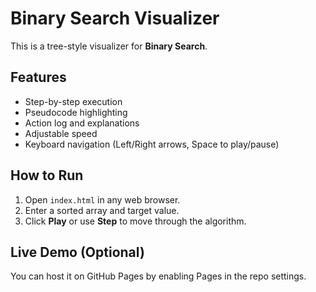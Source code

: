 # Binary Search Visualizer

This is a tree-style visualizer for **Binary Search**.

## Features
- Step-by-step execution
- Pseudocode highlighting
- Action log and explanations
- Adjustable speed
- Keyboard navigation (Left/Right arrows, Space to play/pause)

## How to Run
1. Open `index.html` in any web browser.
2. Enter a sorted array and target value.
3. Click **Play** or use **Step** to move through the algorithm.

## Live Demo (Optional)
You can host it on GitHub Pages by enabling Pages in the repo settings.
